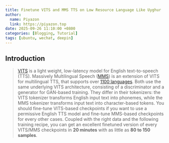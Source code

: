 ```yaml
---
title: Finetune VITS and MMS TTS on Low Resource Language Like Uyghur
author:
  name: Piyazon
  link: https://piyazon.top
date: 2025-09-26 11:10:00 +0800
categories: [Blogging, Tutorial]
tags: [ubuntu, wechat, deepin]
---
```


## Introduction

> [VITS](https://huggingface.co/docs/transformers/model_doc/vits) is a light weight, low-latency model for English text-to-speech (TTS). Massively Multilingual Speech ([MMS](https://huggingface.co/docs/transformers/model_doc/mms#speech-synthesis-tts)) is an extension of VITS for multilingual TTS, that supports over [1100 languages](https://huggingface.co/facebook/mms-tts#supported-languages). 
> Both use the same underlying VITS architecture, consisting of a discriminator and a generator for GAN-based training. They differ in their tokenizers: the VITS tokenizer transforms English input text into phonemes, while the MMS tokenizer transforms input text into character-based tokens.
> You should fine-tune VITS-based checkpoints if you want to use a permissive English TTS model and fine-tune MMS-based checkpoints for every other cases.
> Coupled with the right data and the following training recipe, you can get an excellent finetuned version of every VITS/MMS checkpoints in **20 minutes** with as little as **80 to 150 samples**.




